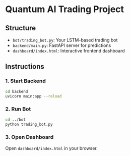 
# Quantum AI Trading Project

## Structure

- `bot/trading_bot.py`: Your LSTM-based trading bot
- `backend/main.py`: FastAPI server for predictions
- `dashboard/index.html`: Interactive frontend dashboard

## Instructions

### 1. Start Backend
```bash
cd backend
uvicorn main:app --reload
```

### 2. Run Bot
```bash
cd ../bot
python trading_bot.py
```

### 3. Open Dashboard
Open `dashboard/index.html` in your browser.
